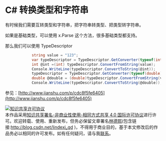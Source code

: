 # C# 转换类型和字符串

有时候我们需要互转类型和字符串，把字符串转类型、把类型转字符串。


<!--more-->
<!-- CreateTime:2019/8/31 16:55:58 -->


<div id="toc"></div>

如果是基础类型，可以使用 x.Parse 这个方法，很多基础类型都支持。

那么我们可以使用 TypeDescriptor


```csharp
            string value = "123";
            var typeDescriptor = TypeDescriptor.GetConverter(typeof(int));
            int @int =(int) typeDescriptor.ConvertFromString(value);
            Console.WriteLine(typeDescriptor.ConvertToString(@int));
            typeDescriptor = TypeDescriptor.GetConverter(typeof(double));
            double @double = (double)typeDescriptor.ConvertFromString(value);
            Console.WriteLine(typeDescriptor.ConvertToString(@double));
```

参见：[http://www.jianshu.com/p/cdc8f5fe6405](http://www.jianshu.com/p/cdc8f5fe6405)

<a rel="license" href="http://creativecommons.org/licenses/by-nc-sa/4.0/"><img alt="知识共享许可协议" style="border-width:0" src="https://licensebuttons.net/l/by-nc-sa/4.0/88x31.png" /></a><br />本作品采用<a rel="license" href="http://creativecommons.org/licenses/by-nc-sa/4.0/">知识共享署名-非商业性使用-相同方式共享 4.0 国际许可协议</a>进行许可。欢迎转载、使用、重新发布，但务必保留文章署名[林德熙](http://blog.csdn.net/lindexi_gd)(包含链接:http://blog.csdn.net/lindexi_gd )，不得用于商业目的，基于本文修改后的作品务必以相同的许可发布。如有任何疑问，请与我[联系](mailto:lindexi_gd@163.com)。  